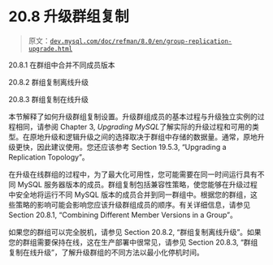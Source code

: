 # 20.8 升级群组复制

> 原文：[`dev.mysql.com/doc/refman/8.0/en/group-replication-upgrade.html`](https://dev.mysql.com/doc/refman/8.0/en/group-replication-upgrade.html)

20.8.1 在群组中合并不同成员版本

20.8.2 群组复制离线升级

20.8.3 群组复制在线升级

本节解释了如何升级群组复制设置。升级群组成员的基本过程与升级独立实例的过程相同，请参阅 Chapter 3, *Upgrading MySQL*了解实际的升级过程和可用的类型。在原地升级和逻辑升级之间的选择取决于群组中存储的数据量。通常，原地升级更快，因此建议使用。您还应该参考 Section 19.5.3, “Upgrading a Replication Topology”。

在升级在线群组的过程中，为了最大化可用性，您可能需要在同一时间运行具有不同 MySQL 服务器版本的成员。群组复制包括兼容性策略，使您能够在升级过程中安全地将运行不同 MySQL 版本的成员合并到同一群组中。根据您的群组，这些策略的影响可能会影响您应该升级群组成员的顺序。有关详细信息，请参见 Section 20.8.1, “Combining Different Member Versions in a Group”。

如果您的群组可以完全脱机，请参见 Section 20.8.2, “群组复制离线升级”。如果您的群组需要保持在线，这在生产部署中很常见，请参见 Section 20.8.3, “群组复制在线升级”，了解升级群组的不同方法以最小化停机时间。
